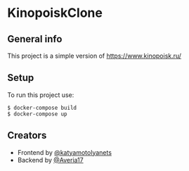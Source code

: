 # KinopoiskClone 

## General info
This project is a simple version of https://www.kinopoisk.ru/

## Setup
To run this project use:

```
$ docker-compose build
$ docker-compose up
```

## Creators
- Frontend by [@katyamotolyanets](https://github.com/katyamotolyanets)
- Backend by [@Averia17](https://github.com/Averia17)
